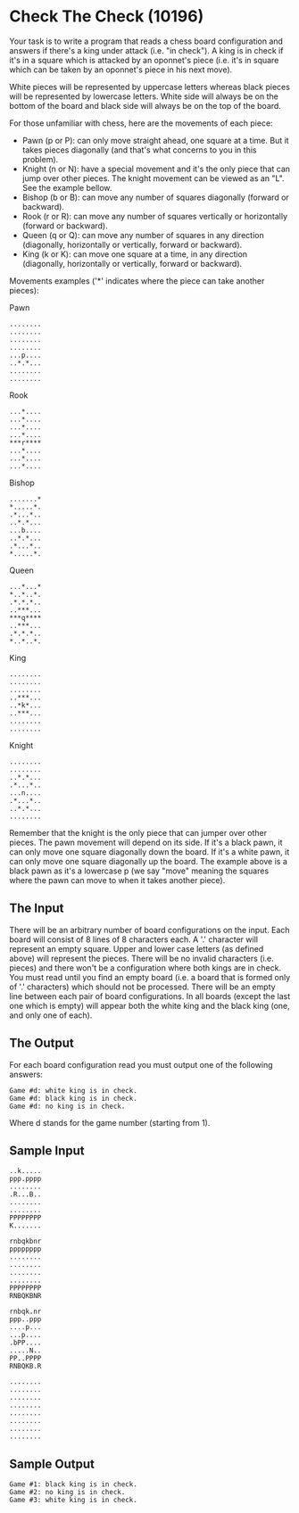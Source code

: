 # Check The Check (10196) #

Your task is to write a program that reads a chess board configuration and
answers if there's a king under attack (i.e. "in check"). A king is in check if
it's in a square which is attacked by an oponnet's piece (i.e. it's in square
which can be taken by an oponnet's piece in his next move).

White pieces will be represented by uppercase letters whereas black pieces will
be represented by lowercase letters. White side will always be on the bottom of
the board and black side will always be on the top of the board.

For those unfamiliar with chess, here are the movements of each piece:

* Pawn (p or P): can only move straight ahead, one square at a time. But it
  takes pieces diagonally (and that's what concerns to you in this problem).
* Knight (n or N): have a special movement and it's the only piece that can
  jump over other pieces. The knight movement can be viewed as an "L". See the
  example bellow.
* Bishop (b or B): can move any number of squares diagonally (forward or
  backward).
* Rook (r or R): can move any number of squares vertically or horizontally
  (forward or backward).
* Queen (q or Q): can move any number of squares in any direction (diagonally,
  horizontally or vertically, forward or backward).
* King (k or K): can move one square at a time, in any direction (diagonally,
  horizontally or vertically, forward or backward).

Movements examples ('*' indicates where the piece can take another pieces):

Pawn

    ........
    ........
    ........
    ........
    ...p....
    ..*.*...
    ........
    ........

Rook

    ...*....
    ...*....
    ...*....
    ...*....
    ***r****
    ...*....
    ...*....
    ...*....

Bishop

    .......*
    *.....*.
    .*...*..
    ..*.*...
    ...b....
    ..*.*...
    .*...*..
    *.....*.

Queen

    ...*...*
    *..*..*.
    .*.*.*..
    ..***...
    ***q****
    ..***...
    .*.*.*..
    *..*..*.

King

    ........
    ........
    ........
    ..***...
    ..*k*...
    ..***...
    ........
    ........

Knight

    ........
    ........
    ..*.*...
    .*...*..
    ...n....
    .*...*..
    ..*.*...
    ........

Remember that the knight is the only piece that can jumper over other pieces.
The pawn movement will depend on its side. If it's a black pawn, it can only
move one square diagonally down the board. If it's a white pawn, it can only
move one square diagonally up the board. The example above is a black pawn as
it's a lowercase p (we say "move" meaning the squares where the pawn can move
to when it takes another piece).


## The Input ##

There will be an arbitrary number of board configurations on the input. Each
board will consist of 8 lines of 8 characters each. A '.' character will
represent an empty square. Upper and lower case letters (as defined above) will
represent the pieces. There will be no invalid characters (i.e. pieces) and
there won't be a configuration where both kings are in check. You must read
until you find an empty board (i.e. a board that is formed only of '.'
characters) which should not be processed. There will be an empty line between
each pair of board configurations. In all boards (except the last one which is
empty) will appear both the white king and the black king (one, and only one of
each).


## The Output ##

For each board configuration read you must output one of the following answers:

    Game #d: white king is in check.
    Game #d: black king is in check.
    Game #d: no king is in check.

Where d stands for the game number (starting from 1).


## Sample Input ##

    ..k.....
    ppp.pppp
    ........
    .R...B..
    ........
    ........
    PPPPPPPP
    K.......
    
    rnbqkbnr
    pppppppp
    ........
    ........
    ........
    ........
    PPPPPPPP
    RNBQKBNR
    
    rnbqk.nr
    ppp..ppp
    ....p...
    ...p....
    .bPP....
    .....N..
    PP..PPPP
    RNBQKB.R

    ........
    ........
    ........
    ........
    ........
    ........
    ........
    ........


## Sample Output ##

    Game #1: black king is in check.
    Game #2: no king is in check.
    Game #3: white king is in check.
